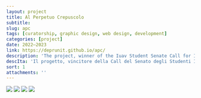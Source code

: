 ```yaml
---
layout: project
title: Al Perpetuo Crepuscolo
subtitle: 
slug: apc
tags: [curatorship, graphic design, web design, development]
categories: [project]
date: 2022—2023
link: https://deprunit.github.io/apc/
description: 'The project, winner of the Iuav Student Senate Call for Ideas, involved about two hundred students in a series of five talks and a workshop in which participants were invited to put themselves in the shoes of supporters of four Italian political bangs: authoritarian left and right, liberal left and right. The invited guests were: Noemi Biasetton, Alessandro Lolli (Effequ), Mattia Salvia (NERO), Alessandro Orlowski, Ruben Pater (Valiz). A publication collecting the conference transcriptions is being prepared, in digital (website) and print (book) form.'
descIta: 'Il progetto, vincitore della Call del Senato degli Studenti Iuav, ha coinvolto circa duecento studenti in un ciclo di cinque talk e un laboratorio in cui i partecipanti sono stati invitati a mettersi nei panni dei sostenitori di quattro frange politiche italiane: sinistra e destra autoritarie, sinistra e destra liberali. Gli ospiti invitati sono stati: Noemi Biasetton, Alessandro Lolli (Effequ), Mattia Salvia (NERO), Alessandro Orlowski, Ruben Pater (Valiz). È in preparazione una pubblicazione che raccoglie gli atti del convegno, in forma digitale (sito web) e cartacea (libro).'
sort: 1
attachments: ''
---
```

![]({{site.baseurl}}/projects/1.jpg)
![]({{site.baseurl}}/projects/2.jpg)
![]({{site.baseurl}}/projects/3.jpg)
![]({{site.baseurl}}/projects/4.jpg)
